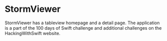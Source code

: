# StormViewer
StormViewer has a tableview homepage and a detail page. The application is a part of the 100 days of Swift challenge and additional challenges on the HackingWithSwift website.
